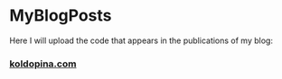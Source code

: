# MyBlogPosts
Here I will upload the code that appears in the publications of my blog:
### [koldopina.com](https://koldopina.com/)

